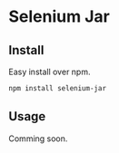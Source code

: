 # Selenium Jar

## Install

Easy install over npm.

```sh
npm install selenium-jar
```

## Usage

Comming soon.
